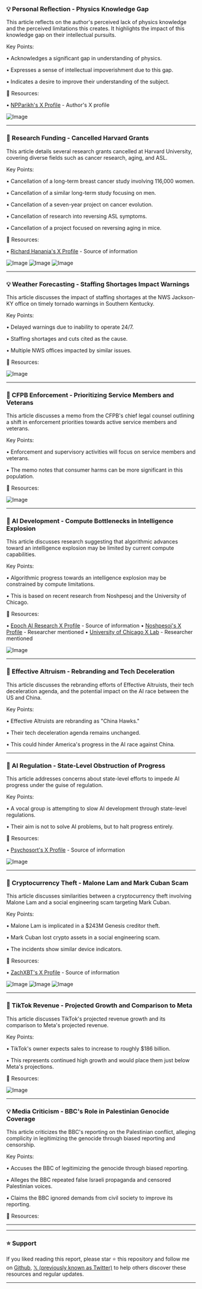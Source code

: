 ### 💡 Personal Reflection - Physics Knowledge Gap

This article reflects on the author's perceived lack of physics knowledge and the perceived limitations this creates.  It highlights the impact of this knowledge gap on their intellectual pursuits.


Key Points:

• Acknowledges a significant gap in understanding of physics.


• Expresses a sense of intellectual impoverishment due to this gap.


• Indicates a desire to improve their understanding of the subject.


🔗 Resources:

• [NPParikh's X Profile](https://x.com/npparikh) - Author's X profile


![Image](https://pbs.twimg.com/media/GrFIssObUAAnlpd?format=png&name=small)



---

### 🤖 Research Funding - Cancelled Harvard Grants

This article details several research grants cancelled at Harvard University, covering diverse fields such as cancer research, aging, and ASL.


Key Points:

• Cancellation of a long-term breast cancer study involving 116,000 women.


• Cancellation of a similar long-term study focusing on men.


• Cancellation of a seven-year project on cancer evolution.


• Cancellation of research into reversing ASL symptoms.


• Cancellation of a project focused on reversing aging in mice.



🔗 Resources:

• [Richard Hanania's X Profile](https://x.com/RichardHanania) - Source of information


![Image](https://pbs.twimg.com/media/GrKSieZXYAAL3xX?format=jpg&name=small)
![Image](https://pbs.twimg.com/media/GrKSieYXIAATBTg?format=jpg&name=small)
![Image](https://pbs.twimg.com/media/GrKSieXX0AAFOr3?format=jpg&name=small)


---

### 💡 Weather Forecasting - Staffing Shortages Impact Warnings

This article discusses the impact of staffing shortages at the NWS Jackson-KY office on timely tornado warnings in Southern Kentucky.


Key Points:

• Delayed warnings due to inability to operate 24/7.


• Staffing shortages and cuts cited as the cause.


• Multiple NWS offices impacted by similar issues.


🔗 Resources:


![Image](https://pbs.twimg.com/media/GrH2M0eWIAASgPx?format=jpg&name=small)


---

### 🤖 CFPB Enforcement - Prioritizing Service Members and Veterans

This article discusses a memo from the CFPB's chief legal counsel outlining a shift in enforcement priorities towards active service members and veterans.


Key Points:

• Enforcement and supervisory activities will focus on service members and veterans.


• The memo notes that consumer harms can be more significant in this population.


🔗 Resources:


![Image](https://pbs.twimg.com/media/GrKChq0WUAAFT3G?format=jpg&name=small)


---

### 🤖 AI Development - Compute Bottlenecks in Intelligence Explosion

This article discusses research suggesting that algorithmic advances toward an intelligence explosion may be limited by current compute capabilities.


Key Points:

• Algorithmic progress towards an intelligence explosion may be constrained by compute limitations.


• This is based on recent research from Noshpesoj and the University of Chicago.



🔗 Resources:

• [Epoch AI Research X Profile](https://x.com/EpochAIResearch) - Source of information
• [Noshpesoj's X Profile](https://x.com/noshpesoj) - Researcher mentioned
• [University of Chicago X Lab](https://x.com/uchicagoxlab) - Researcher mentioned

![Image](https://pbs.twimg.com/media/GrGb5goW4AAL80e?format=png&name=small)


---

### 🤖 Effective Altruism - Rebranding and Tech Deceleration

This article discusses the rebranding efforts of Effective Altruists,  their tech deceleration agenda, and the potential impact on the AI race between the US and China.


Key Points:

• Effective Altruists are rebranding as "China Hawks."


• Their tech deceleration agenda remains unchanged.


• This could hinder America's progress in the AI race against China.


---

### 🤖 AI Regulation - State-Level Obstruction of Progress

This article addresses concerns about state-level efforts to impede AI progress under the guise of regulation.


Key Points:

•  A vocal group is attempting to slow AI development through state-level regulations.


• Their aim is not to solve AI problems, but to halt progress entirely.



🔗 Resources:

• [Psychosort's X Profile](https://x.com/psychosort) - Source of information

![Image](https://pbs.twimg.com/media/GrGrUEsW8AAUSb0?format=png&name=small)



---

### 🤖 Cryptocurrency Theft - Malone Lam and Mark Cuban Scam

This article discusses similarities between a cryptocurrency theft involving Malone Lam and a social engineering scam targeting Mark Cuban.


Key Points:

•  Malone Lam is implicated in a $243M Genesis creditor theft.


• Mark Cuban lost crypto assets in a social engineering scam.


• The incidents show similar device indicators.


🔗 Resources:

• [ZachXBT's X Profile](https://x.com/zachxbt) - Source of information

![Image](https://pbs.twimg.com/media/GrGFgWZaAAEmnsF?format=jpg&name=small)
![Image](https://pbs.twimg.com/media/GrGFgWWaAAAcIQM?format=jpg&name=small)
![Image](https://pbs.twimg.com/media/GrGFgWaaAAAxZ4m?format=jpg&name=small)


---

### 🤖 TikTok Revenue - Projected Growth and Comparison to Meta

This article discusses TikTok's projected revenue growth and its comparison to Meta's projected revenue.


Key Points:

• TikTok's owner expects sales to increase to roughly $186 billion.


• This represents continued high growth and would place them just below Meta's projections.


🔗 Resources:


![Image](https://pbs.twimg.com/media/GrGvNQvWMAA8xaO?format=png&name=small)



---

### 💡 Media Criticism - BBC's Role in Palestinian Genocide Coverage

This article criticizes the BBC's reporting on the Palestinian conflict, alleging complicity in legitimizing the genocide through biased reporting and censorship.


Key Points:

• Accuses the BBC of legitimizing the genocide through biased reporting.


• Alleges the BBC repeated false Israeli propaganda and censored Palestinian voices.


• Claims the BBC ignored demands from civil society to improve its reporting.


🔗 Resources:


---


---

### ⭐️ Support

If you liked reading this report, please star ⭐️ this repository and follow me on [Github](https://github.com/Drix10), [𝕏 (previously known as Twitter)](https://x.com/DRIX_10_) to help others discover these resources and regular updates.

---